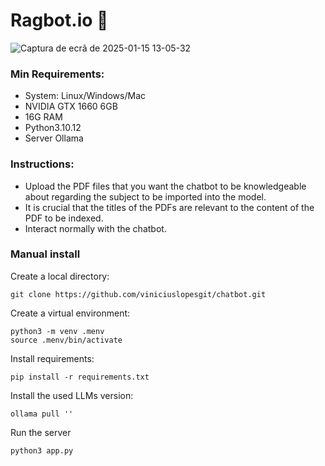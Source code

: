 # Ragbot.io 🤖

![Captura de ecrã de 2025-01-15 13-05-32](https://github.com/user-attachments/assets/d054b1c3-0934-48b9-b927-31342ff71e99)

### Min Requirements:
- System: Linux/Windows/Mac
- NVIDIA GTX 1660 6GB
- 16G RAM
- Python3.10.12
- Server Ollama

 ### Instructions:
- Upload the PDF files that you want the chatbot to be knowledgeable about regarding the subject to be imported into the model.
- It is crucial that the titles of the PDFs are relevant to the content of the PDF to be indexed.
- Interact normally with the chatbot.

 ### Manual install
 Create a local directory:
 ```
 git clone https://github.com/viniciuslopesgit/chatbot.git
 ```

Create a virtual environment:
```
python3 -m venv .menv
source .menv/bin/activate
```

Install requirements:
```
pip install -r requirements.txt
```

Install the used LLMs version:
```
ollama pull ''
```

Run the server
```
python3 app.py
```
